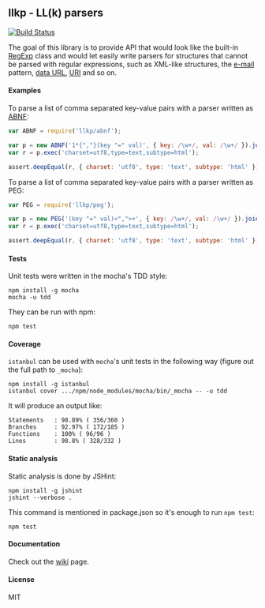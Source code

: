 ## llkp - LL(k) parsers

[![Build Status](https://travis-ci.org/c5f7c9/llkp.png)](https://travis-ci.org/c5f7c9/llkp)

The goal of this library is to provide API that would look like the built-in [RegExp](http://www.ecma-international.org/ecma-262/5.1/#sec-15.10) class and would let easily write parsers for structures that cannot be parsed with regular expressions, such as XML-like structures, the [e-mail](https://www.ietf.org/rfc/rfc0822.txt) pattern, [data URL](https://www.ietf.org/rfc/rfc2397.txt), [URI](http://tools.ietf.org/html/rfc3986) and so on.

#### Examples

To parse a list of comma separated key-value pairs with a parser written as [ABNF](http://tools.ietf.org/html/rfc5234):

````js
var ABNF = require('llkp/abnf');

var p = new ABNF('1*{","}(key "=" val)', { key: /\w+/, val: /\w+/ }).join(0, 2);
var r = p.exec('charset=utf8,type=text,subtype=html');

assert.deepEqual(r, { charset: 'utf8', type: 'text', subtype: 'html' });
````

To parse a list of comma separated key-value pairs with a parser written as PEG:

````js
var PEG = require('llkp/peg');

var p = new PEG('(key "=" val)<",">+', { key: /\w+/, val: /\w+/ }).join(0, 2);
var r = p.exec('charset=utf8,type=text,subtype=html');

assert.deepEqual(r, { charset: 'utf8', type: 'text', subtype: 'html' });
````

#### Tests

Unit tests were written in the mocha's TDD style:

    npm install -g mocha
    mocha -u tdd

They can be run with npm:

    npm test

#### Coverage

`istanbul` can be used with `mocha`'s unit tests in the following way (figure out the full path to `_mocha`):

    npm install -g istanbul
    istanbul cover .../npm/node_modules/mocha/bin/_mocha -- -u tdd
    
It will produce an output like:

    Statements   : 98.89% ( 356/360 )
    Branches     : 92.97% ( 172/185 )
    Functions    : 100% ( 96/96 )
    Lines        : 98.8% ( 328/332 )

#### Static analysis

Static analysis is done by JSHint:

    npm install -g jshint
    jshint --verbose .

This command is mentioned in package.json so it's enough to run `npm test`:

    npm test
    
#### Documentation

Check out the [wiki](https://github.com/c5f7c9/llkp/wiki/_pages) page.

#### License

MIT
